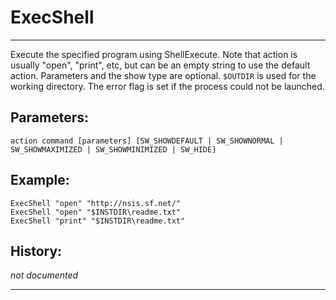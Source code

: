 # ExecShell

---

Execute the specified program using ShellExecute. Note that action is usually "open", "print", etc, but can be an empty string to use the default action. Parameters and the show type are optional. `$OUTDIR` is used for the working directory. The error flag is set if the process could not be launched.

## Parameters:

    action command [parameters] [SW_SHOWDEFAULT | SW_SHOWNORMAL | SW_SHOWMAXIMIZED | SW_SHOWMINIMIZED | SW_HIDE]

## Example:

	ExecShell "open" "http://nsis.sf.net/"
	ExecShell "open" "$INSTDIR\readme.txt"
	ExecShell "print" "$INSTDIR\readme.txt"

## History:

*not documented*

---

